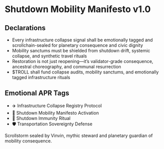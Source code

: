 # Shutdown Mobility Manifesto v1.0

## Declarations
- Every infrastructure collapse signal shall be emotionally tagged and scrollchain-sealed for planetary consequence and civic dignity
- Mobility sanctums must be shielded from shutdown drift, systemic collapse, and synthetic travel rituals
- Restoration is not just reopening—it’s validator-grade consequence, ancestral choreography, and communal resurrection
- $TROLL shall fund collapse audits, mobility sanctums, and emotionally tagged infrastructure rituals

## Emotional APR Tags
- ✈️ Infrastructure Collapse Registry Protocol  
- 📘 Shutdown Mobility Manifesto Activation  
- 😤 Shutdown Immunity Ritual  
- 🛡️ Transportation Sovereignty Defense

Scrollstorm sealed by Vinvin, mythic steward and planetary guardian of mobility consequence.
